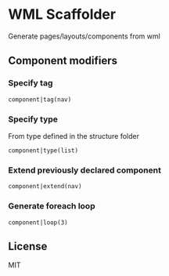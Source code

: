 # WML Scaffolder

Generate pages/layouts/components from wml

## Component modifiers

### Specify tag

    component|tag(nav)
        
### Specify type

From type defined in the structure folder

    component|type(list)

### Extend previously declared component

    component|extend(nav)

### Generate foreach loop

    component|loop(3)

## License

MIT
